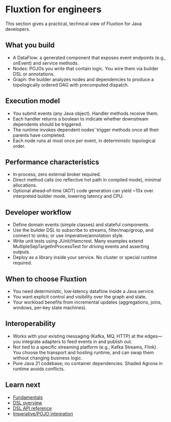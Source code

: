 # Fluxtion for engineers

This section gives a practical, technical view of Fluxtion for Java developers.

## What you build

- A DataFlow: a generated component that exposes event endpoints (e.g., onEvent) and service methods.
- Nodes: POJOs you write that contain logic. You wire them via builder DSL or annotations.
- Graph: the builder analyzes nodes and dependencies to produce a topologically ordered DAG with precomputed dispatch.

## Execution model

- You submit events (any Java object). Handler methods receive them.
- Each handler returns a boolean to indicate whether downstream dependents should be triggered.
- The runtime invokes dependent nodes’ trigger methods once all their parents have completed.
- Each node runs at most once per event, in deterministic topological order.

## Performance characteristics

- In‑process, zero external broker required.
- Direct method calls (no reflective hot path in compiled mode), minimal allocations.
- Optional ahead‑of‑time (AOT) code generation can yield ~10x over interpreted builder mode, lowering latency and CPU.

## Developer workflow

- Define domain events (simple classes) and stateful components.
- Use the builder DSL to subscribe to streams, filter/map/group, and connect to sinks; or use imperative/annotation
  style.
- Write unit tests using JUnit/Hamcrest. Many examples extend MultipleSepTargetInProcessTest for driving events and
  asserting outputs.
- Deploy as a library inside your service. No cluster or special runtime required.

## When to choose Fluxtion

- You need deterministic, low‑latency dataflow inside a Java service.
- You want explicit control and visibility over the graph and state.
- Your workload benefits from incremental updates (aggregations, joins, windows, per‑key state machines).

## Interoperability

- Works with your existing messaging (Kafka, MQ, HTTP) at the edges—you integrate adapters to feed events in and publish
  out.
- Not tied to a specific streaming platform (e.g., Kafka Streams, Flink). You choose the transport and hosting runtime, and can swap them without changing business logic.
- Pure Java 21 codebase; no container dependencies. Shaded Agrona in runtime avoids conflicts.

## Learn next

- [Fundamentals](dataflow-fundamentals.md)
- [DSL overview](../reference/functional/overview-functional.md)
- [DSL API reference](../reference/functional/dataflow-functional-dsl.md)
- [Imperative/POJO integration](../reference/imperative/agent_integration.md)

